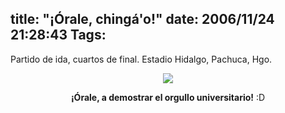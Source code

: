 title: "¡Órale, chingá'o!"
date: 2006/11/24 21:28:43
Tags: 
---
Partido de ida, cuartos de final. Estadio Hidalgo, Pachuca, Hgo.

<p align="center"><a target="_blank" href="http://www.mediotiempo.com/fmf/primera/apertura_2006/previo.php?id_partido=11154/esta"><img src="http://www.mediotiempo.com/inc/img/top_secundaria_1/IZQUIERDA2.jpg"/></a></p>
<p align="center"><strong>¡Órale, a demostrar el orgullo universitario!</strong> :D </p>
